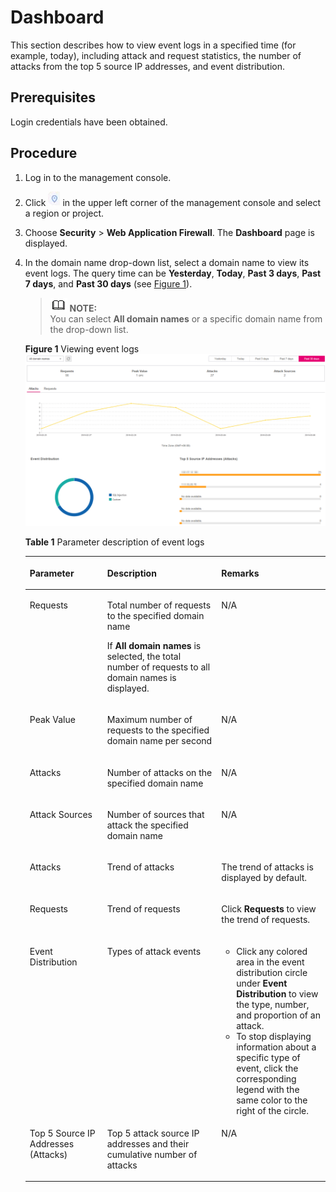# Dashboard<a name="EN-US_TOPIC_0193630186"></a>

This section describes how to  view event logs  in a specified time \(for example, today\), including attack and request statistics, the number of attacks from the top 5 source IP addresses, and event distribution.

## Prerequisites<a name="section2256777914731"></a>

Login credentials have been obtained.

## Procedure<a name="section61533550183130"></a>

1.  Log in to the management console.
2.  Click  ![](figures/icon-region.png)  in the upper left corner of the management console and select a region or project.
3.  Choose  **Security**  \>  **Web Application Firewall**. The  **Dashboard**  page is displayed.
4.  In the domain name drop-down list, select a domain name to view its event logs. The query time can be  **Yesterday**,  **Today**,  **Past 3 days**,  **Past 7 days**, and  **Past 30 days**  \(see  [Figure 1](#fig5451829111656)\).

    >![](public_sys-resources/icon-note.gif) **NOTE:**   
    >You can select  **All domain names**  or a specific domain name from the drop-down list.  

    **Figure  1**  Viewing event logs<a name="fig5451829111656"></a>  
    ![](figures/viewing-event-logs.png "viewing-event-logs")

    **Table  1**  Parameter description of event logs

    <a name="table2857356711453"></a>
    <table><thead align="left"><tr id="row2386908311453"><th class="cellrowborder" valign="top" width="25.81258125812581%" id="mcps1.2.4.1.1"><p id="p1936630111453"><a name="p1936630111453"></a><a name="p1936630111453"></a>Parameter</p>
    </th>
    <th class="cellrowborder" valign="top" width="38.033803380338036%" id="mcps1.2.4.1.2"><p id="p2516658611453"><a name="p2516658611453"></a><a name="p2516658611453"></a>Description</p>
    </th>
    <th class="cellrowborder" valign="top" width="36.153615361536154%" id="mcps1.2.4.1.3"><p id="p21644893114937"><a name="p21644893114937"></a><a name="p21644893114937"></a>Remarks</p>
    </th>
    </tr>
    </thead>
    <tbody><tr id="row2572158511453"><td class="cellrowborder" valign="top" width="25.81258125812581%" headers="mcps1.2.4.1.1 "><p id="p46185398114652"><a name="p46185398114652"></a><a name="p46185398114652"></a>Requests</p>
    </td>
    <td class="cellrowborder" valign="top" width="38.033803380338036%" headers="mcps1.2.4.1.2 "><p id="p50029725114652"><a name="p50029725114652"></a><a name="p50029725114652"></a>Total number of requests to the specified domain name</p>
    <p id="p47614347114652"><a name="p47614347114652"></a><a name="p47614347114652"></a>If <strong id="b1640172581218"><a name="b1640172581218"></a><a name="b1640172581218"></a>All domain names</strong> is selected, the total number of requests to all domain names is displayed.</p>
    </td>
    <td class="cellrowborder" valign="top" width="36.153615361536154%" headers="mcps1.2.4.1.3 "><p id="p3345389611453"><a name="p3345389611453"></a><a name="p3345389611453"></a>N/A</p>
    </td>
    </tr>
    <tr id="row3264961511453"><td class="cellrowborder" valign="top" width="25.81258125812581%" headers="mcps1.2.4.1.1 "><p id="p53764047114652"><a name="p53764047114652"></a><a name="p53764047114652"></a>Peak Value</p>
    </td>
    <td class="cellrowborder" valign="top" width="38.033803380338036%" headers="mcps1.2.4.1.2 "><p id="p59920569114652"><a name="p59920569114652"></a><a name="p59920569114652"></a>Maximum number of requests to the specified domain name per second</p>
    </td>
    <td class="cellrowborder" valign="top" width="36.153615361536154%" headers="mcps1.2.4.1.3 "><p id="p1218804711453"><a name="p1218804711453"></a><a name="p1218804711453"></a>N/A</p>
    </td>
    </tr>
    <tr id="row4258356411453"><td class="cellrowborder" valign="top" width="25.81258125812581%" headers="mcps1.2.4.1.1 "><p id="p61333475114652"><a name="p61333475114652"></a><a name="p61333475114652"></a>Attacks</p>
    </td>
    <td class="cellrowborder" valign="top" width="38.033803380338036%" headers="mcps1.2.4.1.2 "><p id="p1955603114652"><a name="p1955603114652"></a><a name="p1955603114652"></a>Number of attacks on the specified domain name</p>
    </td>
    <td class="cellrowborder" valign="top" width="36.153615361536154%" headers="mcps1.2.4.1.3 "><p id="p6676667411453"><a name="p6676667411453"></a><a name="p6676667411453"></a>N/A</p>
    </td>
    </tr>
    <tr id="row6402915811453"><td class="cellrowborder" valign="top" width="25.81258125812581%" headers="mcps1.2.4.1.1 "><p id="p16348957114652"><a name="p16348957114652"></a><a name="p16348957114652"></a>Attack Sources</p>
    </td>
    <td class="cellrowborder" valign="top" width="38.033803380338036%" headers="mcps1.2.4.1.2 "><p id="p49197101114652"><a name="p49197101114652"></a><a name="p49197101114652"></a>Number of sources that attack the specified domain name</p>
    </td>
    <td class="cellrowborder" valign="top" width="36.153615361536154%" headers="mcps1.2.4.1.3 "><p id="p3617334411453"><a name="p3617334411453"></a><a name="p3617334411453"></a>N/A</p>
    </td>
    </tr>
    <tr id="row5712464411453"><td class="cellrowborder" valign="top" width="25.81258125812581%" headers="mcps1.2.4.1.1 "><p id="p6369341911453"><a name="p6369341911453"></a><a name="p6369341911453"></a>Attacks</p>
    </td>
    <td class="cellrowborder" valign="top" width="38.033803380338036%" headers="mcps1.2.4.1.2 "><p id="p5889333511453"><a name="p5889333511453"></a><a name="p5889333511453"></a>Trend of attacks</p>
    </td>
    <td class="cellrowborder" valign="top" width="36.153615361536154%" headers="mcps1.2.4.1.3 "><p id="p563086411453"><a name="p563086411453"></a><a name="p563086411453"></a>The trend of attacks is displayed by default.</p>
    </td>
    </tr>
    <tr id="row5067778111453"><td class="cellrowborder" valign="top" width="25.81258125812581%" headers="mcps1.2.4.1.1 "><p id="p1125956311453"><a name="p1125956311453"></a><a name="p1125956311453"></a>Requests</p>
    </td>
    <td class="cellrowborder" valign="top" width="38.033803380338036%" headers="mcps1.2.4.1.2 "><p id="p3960941011453"><a name="p3960941011453"></a><a name="p3960941011453"></a>Trend of requests</p>
    </td>
    <td class="cellrowborder" valign="top" width="36.153615361536154%" headers="mcps1.2.4.1.3 "><p id="p5424563311453"><a name="p5424563311453"></a><a name="p5424563311453"></a>Click <strong id="b190251171112"><a name="b190251171112"></a><a name="b190251171112"></a>Requests</strong> to view the trend of requests.</p>
    </td>
    </tr>
    <tr id="row1844865611453"><td class="cellrowborder" valign="top" width="25.81258125812581%" headers="mcps1.2.4.1.1 "><p id="p1794614311453"><a name="p1794614311453"></a><a name="p1794614311453"></a>Event Distribution</p>
    </td>
    <td class="cellrowborder" valign="top" width="38.033803380338036%" headers="mcps1.2.4.1.2 "><p id="p4435146711453"><a name="p4435146711453"></a><a name="p4435146711453"></a>Types of attack events</p>
    </td>
    <td class="cellrowborder" valign="top" width="36.153615361536154%" headers="mcps1.2.4.1.3 "><a name="ul5009385314278"></a><a name="ul5009385314278"></a><ul id="ul5009385314278"><li>Click any colored area in the event distribution circle under <strong id="b842352706113520"><a name="b842352706113520"></a><a name="b842352706113520"></a>Event Distribution</strong> to view the type, number, and proportion of an attack.</li><li>To stop displaying information about a specific type of event, click the corresponding legend with the same color to the right of the circle.</li></ul>
    </td>
    </tr>
    <tr id="row53276882114737"><td class="cellrowborder" valign="top" width="25.81258125812581%" headers="mcps1.2.4.1.1 "><p id="p20460182114737"><a name="p20460182114737"></a><a name="p20460182114737"></a>Top 5 Source IP Addresses (Attacks)</p>
    </td>
    <td class="cellrowborder" valign="top" width="38.033803380338036%" headers="mcps1.2.4.1.2 "><p id="p46662075114737"><a name="p46662075114737"></a><a name="p46662075114737"></a>Top 5 attack source IP addresses and their cumulative number of attacks</p>
    </td>
    <td class="cellrowborder" valign="top" width="36.153615361536154%" headers="mcps1.2.4.1.3 "><p id="p21531753114737"><a name="p21531753114737"></a><a name="p21531753114737"></a>N/A</p>
    </td>
    </tr>
    </tbody>
    </table>


